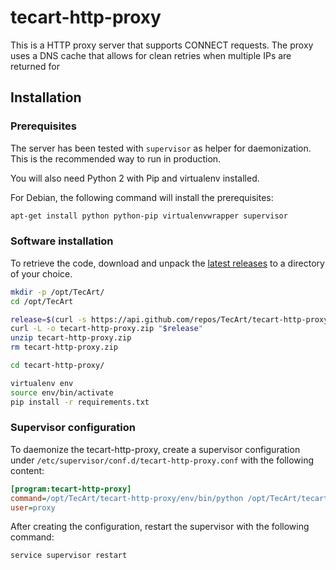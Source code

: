 # tecart-http-proxy

This is a HTTP proxy server that supports CONNECT requests. The proxy uses a
DNS cache that allows for clean retries when multiple IPs are returned for 

## Installation
### Prerequisites

The server has been tested with `supervisor` as helper for daemonization. This 
is the recommended way to run in production.

You will also need Python 2 with Pip and virtualenv installed.

For Debian, the following command will install the prerequisites:

```sh
apt-get install python python-pip virtualenvwrapper supervisor
```

### Software installation

To retrieve the code, download and unpack the 
[latest releases](https://github.com/TecArt/tecart-http-proxy/releases/latest) 
to a directory of your choice. 

```sh
mkdir -p /opt/TecArt/
cd /opt/TecArt

release=$(curl -s https://api.github.com/repos/TecArt/tecart-http-proxy/releases/latest | grep zipball_url | head -n 1 | cut -d '"' -f 4)
curl -L -o tecart-http-proxy.zip "$release"
unzip tecart-http-proxy.zip
rm tecart-http-proxy.zip

cd tecart-http-proxy/

virtualenv env
source env/bin/activate
pip install -r requirements.txt
```

### Supervisor configuration

To daemonize the tecart-http-proxy, create a supervisor configuration under 
`/etc/supervisor/conf.d/tecart-http-proxy.conf` with the following content:

```ini
[program:tecart-http-proxy]
command=/opt/TecArt/tecart-http-proxy/env/bin/python /opt/TecArt/tecart-http-proxy/proxy.py
user=proxy
```

After creating the configuration, restart the supervisor with the following
command:

```sh
service supervisor restart
```
